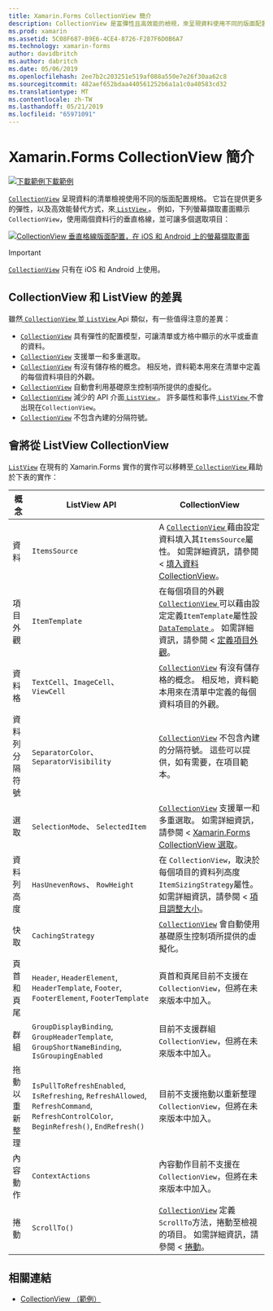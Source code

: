 ```yaml
---
title: Xamarin.Forms CollectionView 簡介
description: CollectionView 是富彈性且高效能的檢視，來呈現資料使用不同的版面配置規格的清單。
ms.prod: xamarin
ms.assetid: 5C08F687-B9E6-4CE4-8726-F287F6D0B6A7
ms.technology: xamarin-forms
author: davidbritch
ms.author: dabritch
ms.date: 05/06/2019
ms.openlocfilehash: 2ee7b2c203251e519af088a550e7e26f30aa62c8
ms.sourcegitcommit: 482aef652bdaa440561252b6a1a1c0a40583cd32
ms.translationtype: MT
ms.contentlocale: zh-TW
ms.lasthandoff: 05/21/2019
ms.locfileid: "65971091"
---
```

# <a name="xamarinforms-collectionview-introduction"></a>Xamarin.Forms CollectionView 簡介

[![下載範例](~/media/shared/download.png)下載範例](https://github.com/xamarin/xamarin-forms-samples/tree/forms40/UserInterface/CollectionViewDemos/)

[`CollectionView`](xref:Xamarin.Forms.CollectionView) 呈現資料的清單檢視使用不同的版面配置規格。 它旨在提供更多的彈性，以及高效能替代方式，來[ `ListView` ](xref:Xamarin.Forms.ListView)。 例如，下列螢幕擷取畫面顯示`CollectionView`，使用兩個資料行的垂直格線，並可讓多個選取項目：

[![CollectionView 垂直格線版面配置，在 iOS 和 Android 上的螢幕擷取畫面](introduction-images/verticalgrid-multipleselection.png "CollectionView 垂直格線版面配置與多個選取項目")](introduction-images/verticalgrid-multipleselection-large.png#lightbox "CollectionView 垂直格線版面配置與多個選取項目")

> [!IMPORTANT]
> [`CollectionView`](xref:Xamarin.Forms.CollectionView) 只有在 iOS 和 Android 上使用。

## <a name="collectionview-and-listview-differences"></a>CollectionView 和 ListView 的差異

雖然[ `CollectionView` ](xref:Xamarin.Forms.CollectionView)並[ `ListView` ](xref:Xamarin.Forms.ListView) Api 類似，有一些值得注意的差異：

- [`CollectionView`](xref:Xamarin.Forms.CollectionView) 具有彈性的配置模型，可讓清單或方格中顯示的水平或垂直的資料。
- [`CollectionView`](xref:Xamarin.Forms.CollectionView) 支援單一和多重選取。
- [`CollectionView`](xref:Xamarin.Forms.CollectionView) 有沒有儲存格的概念。 相反地，資料範本用來在清單中定義的每個資料項目的外觀。
- [`CollectionView`](xref:Xamarin.Forms.CollectionView) 自動會利用基礎原生控制項所提供的虛擬化。
- [`CollectionView`](xref:Xamarin.Forms.CollectionView) 減少的 API 介面[ `ListView` ](xref:Xamarin.Forms.ListView)。 許多屬性和事件[ `ListView` ](xref:Xamarin.Forms.ListView)不會出現在`CollectionView`。
- [`CollectionView`](xref:Xamarin.Forms.CollectionView) 不包含內建的分隔符號。

## <a name="move-from-listview-to-collectionview"></a>會將從 ListView CollectionView

[`ListView`](xref:Xamarin.Forms.ListView) 在現有的 Xamarin.Forms 實作的實作可以移轉至[ `CollectionView` ](xref:Xamarin.Forms.CollectionView)藉助於下表的實作：

| 概念 | ListView API | CollectionView |
|---|---|---|
| 資料 | `ItemsSource` | A [ `CollectionView` ](xref:Xamarin.Forms.CollectionView)藉由設定資料填入其`ItemsSource`屬性。 如需詳細資訊，請參閱 <<c0> [ 填入資料 CollectionView](populate-data.md#populate-a-collectionview-with-data)。 |
| 項目外觀 | `ItemTemplate` | 在每個項目的外觀[ `CollectionView` ](xref:Xamarin.Forms.CollectionView)可以藉由設定定義`ItemTemplate`屬性設[ `DataTemplate` ](xref:Xamarin.Forms.DataTemplate)。 如需詳細資訊，請參閱 <<c0> [ 定義項目外觀](populate-data.md#define-item-appearance)。 |
| 資料格 | `TextCell`、`ImageCell`、`ViewCell` | [`CollectionView`](xref:Xamarin.Forms.CollectionView) 有沒有儲存格的概念。 相反地，資料範本用來在清單中定義的每個資料項目的外觀。 |
| 資料列分隔符號 | `SeparatorColor`、 `SeparatorVisibility` | [`CollectionView`](xref:Xamarin.Forms.CollectionView) 不包含內建的分隔符號。 這些可以提供，如有需要，在項目範本。 |
| 選取 | `SelectionMode`、 `SelectedItem` | [`CollectionView`](xref:Xamarin.Forms.CollectionView) 支援單一和多重選取。 如需詳細資訊，請參閱 < [Xamarin.Forms CollectionView 選取](selection.md)。 |
| 資料列高度 | `HasUnevenRows`、 `RowHeight` | 在  `CollectionView`，取決於每個項目的資料列高度`ItemSizingStrategy`屬性。 如需詳細資訊，請參閱 <<c0> [ 項目調整大小](layout.md#item-sizing)。|
| 快取 | `CachingStrategy` | [`CollectionView`](xref:Xamarin.Forms.CollectionView) 會自動使用基礎原生控制項所提供的虛擬化。 |
| 頁首和頁尾 | `Header`, `HeaderElement`, `HeaderTemplate`, `Footer`, `FooterElement`, `FooterTemplate` | 頁首和頁尾目前不支援在`CollectionView`，但將在未來版本中加入。|
| 群組 | `GroupDisplayBinding`, `GroupHeaderTemplate`, `GroupShortNameBinding`, `IsGroupingEnabled` | 目前不支援群組`CollectionView`，但將在未來版本中加入。 |
| 拖動以重新整理 | `IsPullToRefreshEnabled`, `IsRefreshing`, `RefreshAllowed`, `RefreshCommand`, `RefreshControlColor`, `BeginRefresh()`, `EndRefresh()` | 目前不支援拖動以重新整理`CollectionView`，但將在未來版本中加入。 |
| 內容動作 | `ContextActions` | 內容動作目前不支援在`CollectionView`，但將在未來版本中加入。 |
| 捲動 | `ScrollTo()` | [`CollectionView`](xref:Xamarin.Forms.CollectionView) 定義`ScrollTo`方法，捲動至檢視的項目。 如需詳細資訊，請參閱 <<c0> [ 捲動](scrolling.md)。 |

## <a name="related-links"></a>相關連結

- [CollectionView （範例）](https://github.com/xamarin/xamarin-forms-samples/tree/forms40/UserInterface/CollectionViewDemos/)

